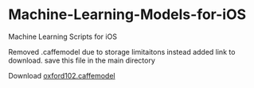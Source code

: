 # Machine-Learning-Models-for-iOS
Machine Learning Scripts for iOS


Removed .caffemodel due to storage limitaitons instead added link to download.
save this file in the main directory

Download [oxford102.caffemodel](https://drive.google.com/uc?export=download&id=13v58uJqi_pAXKoBa2J7mZ7sLkaSRVUBb)
